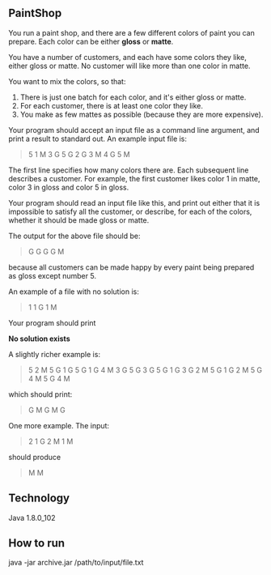 ## PaintShop

You run a paint shop, and there are a few different colors of paint you can prepare.  Each color can be either **gloss** or **matte**. 

You have a number of customers, and each have some colors they like, either gloss or matte.  No customer will like more than one color in matte.

You want to mix the colors, so that:
1. There is just one batch for each color, and it's either gloss or matte.
2. For each customer, there is at least one color they like.
3. You make as few mattes as possible (because they are more expensive).

Your program should accept an input file as a command line argument, and print a result to standard out.  An example input file is:

> 5
> 1 M 3 G 5 G
> 2 G 3 M 4 G
> 5 M

The first line specifies how many colors there are. Each subsequent line describes a customer.  For example, the first customer likes color 1 in matte, color 3 in gloss and color 5 in gloss.

Your program should read an input file like this, and print out either that it is impossible to satisfy all the customer, or describe, for each of the colors, whether it should be made gloss or matte.

The output for the above file should be:

> G G G G M

because all customers can be made happy by every paint being prepared as gloss except number 5.

An example of a file with no solution is:

> 1
> 1 G
> 1 M

Your program should print

**No solution exists**

A slightly richer example is:

> 5
> 2 M
> 5 G
> 1 G
> 5 G 1 G 4 M
> 3 G
> 5 G
> 3 G 5 G 1 G
> 3 G
> 2 M
> 5 G 1 G
> 2 M
> 5 G
> 4 M
> 5 G 4 M

which should print:

> G M G M G

One more example.  The input:

> 2
> 1 G 2 M
> 1 M

should produce

> M M

## Technology
Java 1.8.0_102

## How to run
java -jar archive.jar /path/to/input/file.txt